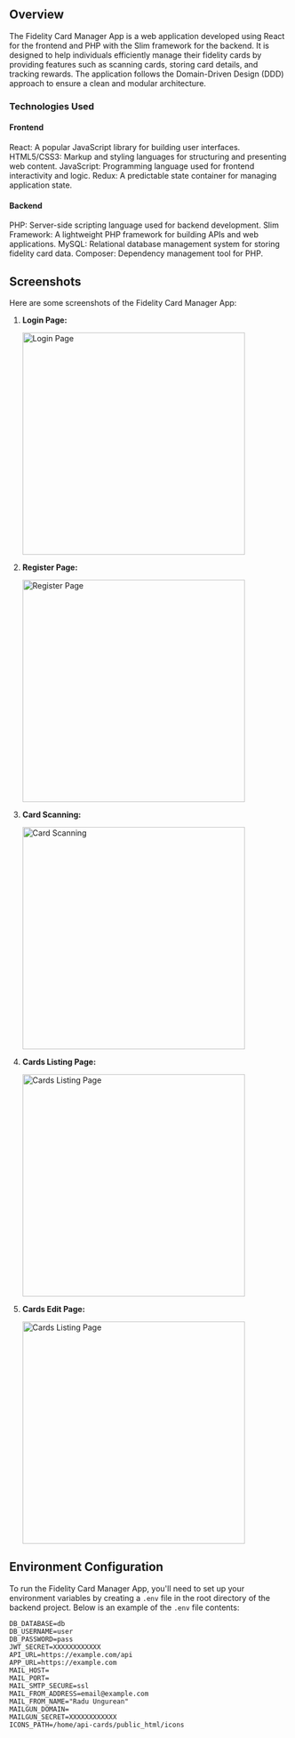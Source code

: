 ## Overview
The Fidelity Card Manager App is a web application developed using React for the frontend and PHP with the Slim framework for the backend. It is designed to help individuals efficiently manage their fidelity cards by providing features such as scanning cards, storing card details, and tracking rewards. The application follows the Domain-Driven Design (DDD) approach to ensure a clean and modular architecture.

### Technologies Used
#### Frontend
React: A popular JavaScript library for building user interfaces.
HTML5/CSS3: Markup and styling languages for structuring and presenting web content.
JavaScript: Programming language used for frontend interactivity and logic.
Redux: A predictable state container for managing application state.
#### Backend
PHP: Server-side scripting language used for backend development.
Slim Framework: A lightweight PHP framework for building APIs and web applications.
MySQL: Relational database management system for storing fidelity card data.
Composer: Dependency management tool for PHP.

## Screenshots

Here are some screenshots of the Fidelity Card Manager App:

1. **Login Page:**

   <img src="screenshots/login.jpg" alt="Login Page" width="400">

2. **Register Page:**

   <img src="screenshots/register.jpg" alt="Register Page" width="400">

3. **Card Scanning:**

   <img src="screenshots/card-scan.jpg" alt="Card Scanning" width="400">

4. **Cards Listing Page:**

   <img src="screenshots/cards.jpg" alt="Cards Listing Page" width="400">
   
4. **Cards Edit Page:**

   <img src="screenshots/card-edit.jpg" alt="Cards Listing Page" width="400">

## Environment Configuration

To run the Fidelity Card Manager App, you'll need to set up your environment variables by creating a `.env` file in the root directory of the backend project. Below is an example of the `.env` file contents:

````DB_HOST=localhost
DB_DATABASE=db
DB_USERNAME=user
DB_PASSWORD=pass
JWT_SECRET=XXXXXXXXXXXX
API_URL=https://example.com/api
APP_URL=https://example.com
MAIL_HOST=
MAIL_PORT=
MAIL_SMTP_SECURE=ssl
MAIL_FROM_ADDRESS=email@example.com
MAIL_FROM_NAME="Radu Ungurean"
MAILGUN_DOMAIN=
MAILGUN_SECRET=XXXXXXXXXXXX
ICONS_PATH=/home/api-cards/public_html/icons
